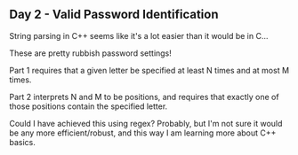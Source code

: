 Day 2 - Valid Password Identification
----

String parsing in C++ seems like it's a lot easier than it would be in C...

These are pretty rubbish password settings!

Part 1 requires that a given letter be specified at least N times and at most M times.

Part 2 interprets N and M to be positions, and requires that exactly one of those positions contain the specified letter.

Could I have achieved this using regex? Probably, but I'm not sure it would be any more efficient/robust, and this way I am learning more about C++ basics.
